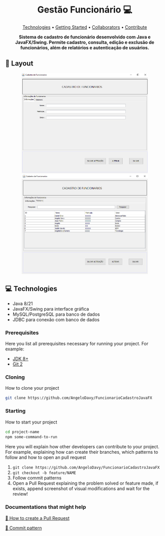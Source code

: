 <h1 align="center" style="font-weight: bold;">Gestão Funcionário 💻</h1>

<p align="center">
 <a href="#tech">Technologies</a> • 
 <a href="#started">Getting Started</a> • 
  <a href="#colab">Collaborators</a> •
 <a href="#contribute">Contribute</a>
</p>

<p align="center">
    <b>Sistema de cadastro de funcionário desenvolvido com Java e JavaFX/Swing. Permite cadastro, consulta, edição e exclusão de funcionários, além de relatórios e autenticação de usuários.
</b>
</p>

<h2 id="layout">🎨 Layout</h2>

<p align="center">
    <img src="src/main/resources/tela1.png" alt="Tela Cadastro" width="400px">
    <img src="src/main/resources/tela2.png" alt="Tela Relatório" width="400px">
</p>

<h2 id="technologies">💻 Technologies</h2>

- Java 8/21
- JavaFX/Swing para interface gráfica
- MySQL/PostgreSQL para banco de dados
- JDBC para conexão com banco de dados

<h3>Prerequisites</h3>

Here you list all prerequisites necessary for running your project. For example:

- [JDK 8+](https://www.oracle.com/br/java/technologies/javase/javase8-archive-downloads.html)
- [Git 2](https://github.com)

<h3>Cloning</h3>

How to clone your project

```bash
git clone https://github.com/AngeloDavy/FuncionarioCadastroJavaFX
```

<h3>Starting</h3>

How to start your project

```bash
cd project-name
npm some-command-to-run
```

Here you will explain how other developers can contribute to your project. For example, explaining how can create their branches, which patterns to follow and how to open an pull request

1. `git clone https://github.com/AngeloDavy/FuncionarioCadastroJavaFX`
2. `git checkout -b feature/NAME`
3. Follow commit patterns
4. Open a Pull Request explaining the problem solved or feature made, if exists, append screenshot of visual modifications and wait for the review!

<h3>Documentations that might help</h3>

[📝 How to create a Pull Request](https://www.atlassian.com/br/git/tutorials/making-a-pull-request)

[💾 Commit pattern](https://gist.github.com/joshbuchea/6f47e86d2510bce28f8e7f42ae84c716)
